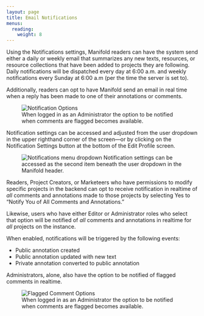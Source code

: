 ```yaml
---
layout: page
title: Email Notifications
menus:
  reading:
    weight: 8
---
```


Using the Notifications settings, Manifold readers can have the system send either a daily or weekly email that summarizes any new texts, resources, or resource collections that have been added to projects they are following. Daily notifications will be dispatched every day at 6:00 a.m. and weekly notifications every Sunday at 6:00 a.m (per the time the server is set to).

Additionally, readers can opt to have Manifold send an email in real time when a reply has been made to one of their annotations or comments.

<figure>
<img src="/docs/assets/reading/notifications-reader.png" alt="Notification Options" style="max-height:30em; display: block; margin-left:auto; margin-right:auto;">
<figcap>When logged in as an Administrator the option to be notified when comments are flagged becomes available.</figcap>
</figure>

Notification settings can be accessed and adjusted from the user dropdown in the upper righthand corner of the screen—or by clicking on the Notification Settings button at the bottom of the Edit Profile screen.

<figure>
<img src="/docs/assets/reading/notifications-dropdown.png" alt="Notifications menu dropdown">
<figcap>Notification settings can be accessed as the second item beneath the user dropdown in the Manifold header.</figcap>
</figure>

Readers, Project Creators, or Marketeers who have permissions to modify specific projects in the backend can opt to receive notification in realtime of *all* comments and annotations made to those projects by selecting Yes to “Notify You of All Comments and Annotations.”

Likewise, users who have either Editor or Administrator roles who select that option will be notified of *all* comments and annotations in realtime for *all* projects on the instance.

When enabled, notifications will be triggered by the following events:

- Public annotation created
- Public annotation updated with new text
- Private annotation converted to public annotation

Administrators, alone, also have the option to be notified of flagged comments in realtime.

<figure>
<img src="/docs/assets/reading/notification-options.png" alt="Flagged Comment Options" style="max-height:30em; display: block; margin-left:auto; margin-right:auto;">
<figcap>When logged in as an Administrator the option to be notified when comments are flagged becomes available.</figcap>
</figure>